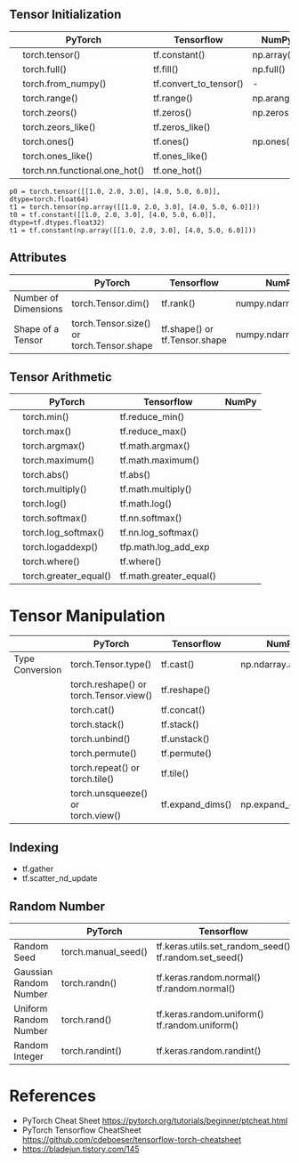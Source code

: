 ## Tensor Initialization
|                           |   PyTorch           |     Tensorflow         |        NumPy       |
|---------------------------|---------------------|------------------------|--------------------|
|                           |   torch.tensor()    |     tf.constant()      |   np.array()       |
|                           |   torch.full()      |     tf.fill()          |   np.full()        |
|                           |  torch.from_numpy() | tf.convert_to_tensor() |         -          |
|                           |  torch.range()      | tf.range()             |  np.arange()       |
|                           |  torch.zeors()      | tf.zeros()             |  np.zeros()        |
|                           |  torch.zeors_like() | tf.zeros_like()        |                    |
|                           |  torch.ones()       | tf.ones()              |  np.ones()         |
|                           |  torch.ones_like()  | tf.ones_like()         |                    |
|                           |  torch.nn.functional.one_hot()  | tf.one_hot()           |                    |


```
p0 = torch.tensor([[1.0, 2.0, 3.0], [4.0, 5.0, 6.0]],  dtype=torch.float64)
t1 = torch.tensor(np.array([[1.0, 2.0, 3.0], [4.0, 5.0, 6.0]]))
t0 = tf.constant([[1.0, 2.0, 3.0], [4.0, 5.0, 6.0]], dtype=tf.dtypes.float32)
t1 = tf.constant(np.array([[1.0, 2.0, 3.0], [4.0, 5.0, 6.0]]))
```
## Attributes
|                           |   PyTorch            |     Tensorflow      |        NumPy          |
|---------------------------|----------------------|---------------------|-----------------------|
|   Number of Dimensions    |   torch.Tensor.dim() |     tf.rank()       |   numpy.ndarray.ndim  |
|   Shape of a Tensor       |   torch.Tensor.size() or<br> torch.Tensor.shape |     tf.shape() or<br> tf.Tensor.shape    |   numpy.ndarray.shape  |


## Tensor Arithmetic
|                           |   PyTorch                    |     Tensorflow       |        NumPy       |
|------------------------------|------------------------------|------------------------------|--------------------|
|                              |   torch.min()                |    tf.reduce_min()           |                    |
|                              |   torch.max()                |    tf.reduce_max()           |                    |
|                              |   torch.argmax()             |    tf.math.argmax()           |                    |
|                              |   torch.maximum()            |    tf.math.maximum()   |                    |
|                              |   torch.abs()                |    tf.abs()              |                    |
|                              |   torch.multiply()           |    tf.math.multiply()       |                    |
|                              |   torch.log()                |    tf.math.log()       |                    |
|                              |   torch.softmax()            |    tf.nn.softmax()   |                    |
|                              |   torch.log_softmax()        |    tf.nn.log_softmax()        |                    |
|                              |   torch.logaddexp()          | tfp.math.log_add_exp |                    |
|                              |   torch.where()              |    tf.where()        |                    |
|                              |   torch.greater_equal()      |    tf.math.greater_equal()    |                    |

# Tensor Manipulation
|                            |   PyTorch                   |     Tensorflow      |        NumPy        |
|----------------------------|-----------------------------|---------------------|---------------------|
| Type Conversion            |   torch.Tensor.type()       |     tf.cast()       | np.ndarray.astype() |
|                            |   torch.reshape() or<br>   torch.Tensor.view()      |     tf.reshape()    |                     |
|                            |   torch.cat()               |     tf.concat()     |                     |
|                            |   torch.stack()             |     tf.stack()      |                     |
|                            |   torch.unbind()            |     tf.unstack()    |                     |
|                            |   torch.permute()           |     tf.permute()    |                     |
|                            |   torch.repeat() or<br> torch.tile()    |     tf.tile()       |                     |
|                            |   torch.unsqueeze() or<br> torch.view()        |     tf.expand_dims()|  np.expand_dims()   |


## Indexing
* tf.gather
* tf.scatter_nd_update



## Random Number

|                            |   PyTorch                   |     Tensorflow        |        NumPy         |
|----------------------------|-----------------------------|-----------------------|----------------------|
|  Random Seed               | torch.manual_seed()         | tf.keras.utils.set_random_seed() <br> tf.random.set_seed()  |  np.random.seed()    |
|  Gaussian Random Number    | torch.randn()     | tf.keras.random.normal() <br> tf.random.normal()    |  np.random.normal()    |
|  Uniform Random Number     | torch.rand()      | tf.keras.random.uniform() <br>  tf.random.uniform() | np.random.uniform() |
|  Random Integer            | torch.randint()   | tf.keras.random.randint()   |  np.random.randint()   |




# References


* PyTorch Cheat Sheet https://pytorch.org/tutorials/beginner/ptcheat.html
* PyTorch Tensorflow CheatSheet  https://github.com/cdeboeser/tensorflow-torch-cheatsheet
* https://bladejun.tistory.com/145
